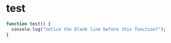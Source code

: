 # test

```php
function test() {
  console.log("notice the blank line before this function?");
}
```
